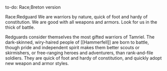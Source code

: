 

to-do: Race;Breton version

Race:Redguard
We are warriors by nature, quick of foot and hardy of constitution. We are good with all weapons and armors. Look for us in the thick of battle.

Redguards consider themselves the most gifted warriors of Tamriel. The dark-skinned, wiry-haired people of [[Hammerfell]] are born to battle, though pride and independent spirit makes them better scouts or skirmishers, or free-ranging heroes and adventurers, than rank-and-file soldiers. They are quick of foot and hardy of constitution, and quickly adopt new weapon and armor styles.